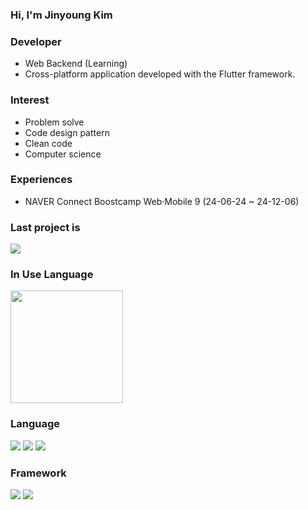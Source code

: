 ### Hi, I'm Jinyoung Kim

### Developer
  - Web Backend (Learning)
  - Cross-platform application developed with the Flutter framework.

### Interest
  - Problem solve
  - Code design pattern
  - Clean code
  - Computer science

### Experiences
  - NAVER Connect Boostcamp Web·Mobile 9 (24-06-24 ~ 24-12-06)

### Last project is
<a href="https://github.com/JYKIM317/youdio">
  <img src="https://img.shields.io/badge/github-20232a.svg?style=for-the-badge&logo=github&logoColor=ffffff"/>
</a>

### In Use Language
<a href="https://github.com/JYKIM317"><img align="center" style="height:180px" src="https://github-readme-stats.vercel.app/api/top-langs/?username=JYKIM317&layout=compact&theme=nord&hide_border=true" /></a> 

### Language

<div>
<img src="https://img.shields.io/badge/DART-20232a.svg?style=for-the-badge&logo=dart&logoColor=61DAFB" />
<img src="https://img.shields.io/badge/JAVASCRIPT-F7DF1E.svg?style=for-the-badge&logo=javascript&logoColor=000000" />
<img src="https://img.shields.io/badge/Typescript-3178C6.svg?style=for-the-badge&logo=Typescript&logoColor=white"/>
</div>

### Framework

<div>
<img src="https://img.shields.io/badge/FLUTTER-20232a.svg?style=for-the-badge&logo=flutter&logoColor=61DAFB" />
<img src="https://img.shields.io/badge/Express-000000.svg?style=for-the-badge&logo=Express&logoColor=white"/>
</div>

<!--
**JYKIM317/JYKIM317** is a ✨ _special_ ✨ repository because its `README.md` (this file) appears on your GitHub profile.

Here are some ideas to get you started:

- 🔭 I’m currently working on ...
- 🌱 I’m currently learning ...
- 👯 I’m looking to collaborate on ...
- 🤔 I’m looking for help with ...
- 💬 Ask me about ...
- 📫 How to reach me: ...
- 😄 Pronouns: ...
- ⚡ Fun fact: ...
-->
